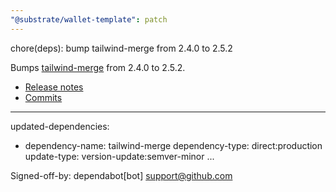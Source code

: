 ```yaml
---
"@substrate/wallet-template": patch
---
```


chore(deps): bump tailwind-merge from 2.4.0 to 2.5.2

Bumps [tailwind-merge](https://github.com/dcastil/tailwind-merge) from 2.4.0 to 2.5.2.
- [Release notes](https://github.com/dcastil/tailwind-merge/releases)
- [Commits](https://github.com/dcastil/tailwind-merge/compare/v2.4.0...v2.5.2)

---
updated-dependencies:
- dependency-name: tailwind-merge
  dependency-type: direct:production
  update-type: version-update:semver-minor
...

Signed-off-by: dependabot[bot] <support@github.com>
